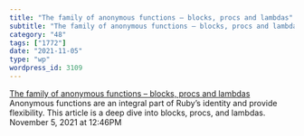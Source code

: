 ```yaml
---
title: "The family of anonymous functions – blocks, procs and lambdas"
subtitle: "The family of anonymous functions – blocks, procs and lambdas"
category: "48"
tags: ["1772"]
date: "2021-11-05"
type: "wp"
wordpress_id: 3109
---
```

[ The family of anonymous functions – blocks, procs and lambdas](https://longliveruby.com/articles/the-family-of-anonymous-functions)
 Anonymous functions are an integral part of Ruby’s identity and provide flexibility. This article is a deep dive into blocks, procs, and lambdas.
November 5, 2021 at 12:46PM